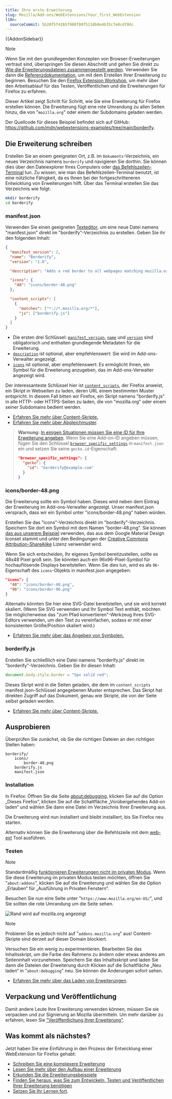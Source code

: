 ```yaml
---
title: Ihre erste Erweiterung
slug: Mozilla/Add-ons/WebExtensions/Your_first_WebExtension
l10n:
  sourceCommit: 5b20f5f4265f988f80f513db0e4b35c7e0cd70dc
---
```


{{AddonSidebar}}

> [!NOTE]
> Wenn Sie mit den grundlegenden Konzepten von Browser-Erweiterungen vertraut sind, überspringen Sie diesen Abschnitt und gehen Sie direkt zu [Wie die Erweiterungsdateien zusammengestellt werden](/de/docs/Mozilla/Add-ons/WebExtensions/Anatomy_of_a_WebExtension). Verwenden Sie dann die [Referenzdokumentation](/de/docs/Mozilla/Add-ons/WebExtensions#reference), um mit dem Erstellen Ihrer Erweiterung zu beginnen. Besuchen Sie den [Firefox Extension Workshop](https://extensionworkshop.com/?utm_source=developer.mozilla.org&utm_medium=documentation&utm_campaign=your-first-extension), um mehr über den Arbeitsablauf für das Testen, Veröffentlichen und die Erweiterungen für Firefox zu erfahren.

Dieser Artikel zeigt Schritt für Schritt, wie Sie eine Erweiterung für Firefox erstellen können. Die Erweiterung fügt eine rote Umrandung zu allen Seiten hinzu, die von "`mozilla.org`" oder einem der Subdomains geladen werden.

Der Quellcode für dieses Beispiel befindet sich auf GitHub: <https://github.com/mdn/webextensions-examples/tree/main/borderify>.

## Die Erweiterung schreiben

Erstellen Sie an einem geeigneten Ort, z.B. im `Dokuments`-Verzeichnis, ein neues Verzeichnis namens `borderify` und navigieren Sie dorthin. Sie können dies über den Dateiexplorer Ihres Computers oder [das Befehlszeilen-Terminal](/de/docs/Learn_web_development/Getting_started/Environment_setup/Command_line) tun. Zu wissen, wie man das Befehlszeilen-Terminal benutzt, ist eine nützliche Fähigkeit, da es Ihnen bei der fortgeschritteneren Entwicklung von Erweiterungen hilft. Über das Terminal erstellen Sie das Verzeichnis wie folgt:

```bash
mkdir borderify
cd borderify
```

### manifest.json

Verwenden Sie einen geeigneten [Texteditor](/de/docs/Learn_web_development/Howto/Tools_and_setup/Available_text_editors), um eine neue Datei namens "manifest.json" direkt im "borderify"-Verzeichnis zu erstellen. Geben Sie ihr den folgenden Inhalt:

```json
{
  "manifest_version": 2,
  "name": "Borderify",
  "version": "1.0",

  "description": "Adds a red border to all webpages matching mozilla.org.",

  "icons": {
    "48": "icons/border-48.png"
  },

  "content_scripts": [
    {
      "matches": ["*://*.mozilla.org/*"],
      "js": ["borderify.js"]
    }
  ]
}
```

- Die ersten drei Schlüssel: [`manifest_version`](/de/docs/Mozilla/Add-ons/WebExtensions/manifest.json/manifest_version), [`name`](/de/docs/Mozilla/Add-ons/WebExtensions/manifest.json/name) und [`version`](/de/docs/Mozilla/Add-ons/WebExtensions/manifest.json/version) sind obligatorisch und enthalten grundlegende Metadaten für die Erweiterung.
- [`description`](/de/docs/Mozilla/Add-ons/WebExtensions/manifest.json/description) ist optional, aber empfehlenswert: Sie wird im Add-ons-Verwalter angezeigt.
- [`icons`](/de/docs/Mozilla/Add-ons/WebExtensions/manifest.json/icons) ist optional, aber empfehlenswert: Es ermöglicht Ihnen, ein Symbol für die Erweiterung anzugeben, das im Add-ons-Verwalter angezeigt wird.

Der interessanteste Schlüssel hier ist [`content_scripts`](/de/docs/Mozilla/Add-ons/WebExtensions/manifest.json/content_scripts), der Firefox anweist, ein Skript in Webseiten zu laden, deren URL einem bestimmten Muster entspricht. In diesem Fall bitten wir Firefox, ein Skript namens "borderify.js" in alle HTTP- oder HTTPS-Seiten zu laden, die von "mozilla.org" oder einem seiner Subdomains bedient werden.

- [Erfahren Sie mehr über Content-Skripte.](/de/docs/Mozilla/Add-ons/WebExtensions/Content_scripts)
- [Erfahren Sie mehr über Abgleichmuster](/de/docs/Mozilla/Add-ons/WebExtensions/Match_patterns).

> **Warnung:** [In einigen Situationen müssen Sie eine ID für Ihre Erweiterung angeben](https://extensionworkshop.com/documentation/develop/extensions-and-the-add-on-id/#when_do_you_need_an_add-on_id). Wenn Sie eine Add-on-ID angeben müssen, fügen Sie den Schlüssel [`browser_specific_settings`](/de/docs/Mozilla/Add-ons/WebExtensions/manifest.json/browser_specific_settings) in `manifest.json` ein und setzen Sie seine `gecko.id`-Eigenschaft:
>
> ```json
> "browser_specific_settings": {
>   "gecko": {
>     "id": "borderify@example.com"
>   }
> }
> ```

### icons/border-48.png

Die Erweiterung sollte ein Symbol haben. Dieses wird neben dem Eintrag der Erweiterung im Add-ons-Verwalter angezeigt. Unser manifest.json versprach, dass wir ein Symbol unter "icons/border-48.png" haben würden.

Erstellen Sie das "icons"-Verzeichnis direkt im "borderify"-Verzeichnis. Speichern Sie dort ein Symbol mit dem Namen "border-48.png". Sie können [das aus unserem Beispiel](https://raw.githubusercontent.com/mdn/webextensions-examples/main/borderify/icons/border-48.png) verwenden, das aus dem Google Material Design Iconset stammt und unter den Bedingungen der [Creative Commons Attribution-ShareAlike](https://creativecommons.org/licenses/by-sa/3.0/) Lizenz verwendet wird.

Wenn Sie sich entscheiden, Ihr eigenes Symbol bereitzustellen, sollte es 48x48 Pixel groß sein. Sie könnten auch ein 96x96-Pixel-Symbol für hochauflösende Displays bereitstellen. Wenn Sie dies tun, wird es als `96`-Eigenschaft des `icons`-Objekts in manifest.json angegeben:

```json
"icons": {
  "48": "icons/border-48.png",
  "96": "icons/border-96.png"
}
```

Alternativ könnten Sie hier eine SVG-Datei bereitstellen, und sie wird korrekt skaliert. (Wenn Sie SVG verwenden und Ihr Symbol Text enthält, möchten Sie möglicherweise das "zum Pfad konvertieren"-Werkzeug Ihres SVG-Editors verwenden, um den Text zu vereinfachen, sodass er mit einer konsistenten Größe/Position skaliert wird.)

- [Erfahren Sie mehr über das Angeben von Symbolen.](/de/docs/Mozilla/Add-ons/WebExtensions/manifest.json/icons)

### borderify.js

Erstellen Sie schließlich eine Datei namens "borderify.js" direkt im "borderify"-Verzeichnis. Geben Sie ihr diesen Inhalt:

```js
document.body.style.border = "5px solid red";
```

Dieses Skript wird in die Seiten geladen, die dem im `content_scripts` manifest.json-Schlüssel angegebenen Muster entsprechen. Das Skript hat direkten Zugriff auf das Dokument, genau wie Skripte, die von der Seite selbst geladen werden.

- [Erfahren Sie mehr über Content-Skripte.](/de/docs/Mozilla/Add-ons/WebExtensions/Content_scripts)

## Ausprobieren

Überprüfen Sie zunächst, ob Sie die richtigen Dateien an den richtigen Stellen haben:

```plain
borderify/
    icons/
        border-48.png
    borderify.js
    manifest.json
```

### Installation

In Firefox: Öffnen Sie die Seite [about:debugging](https://firefox-source-docs.mozilla.org/devtools-user/about_colon_debugging/index.html), klicken Sie auf die Option „Dieses Firefox“, klicken Sie auf die Schaltfläche „Vorübergehendes Add-on laden“ und wählen Sie dann eine Datei im Verzeichnis Ihrer Erweiterung aus.

Die Erweiterung wird nun installiert und bleibt installiert, bis Sie Firefox neu starten.

Alternativ können Sie die Erweiterung über die Befehlszeile mit dem [web-ext](https://extensionworkshop.com/documentation/develop/getting-started-with-web-ext/) Tool ausführen.

### Testen

> [!NOTE]
> Standardmäßig [funktionieren Erweiterungen nicht im privaten Modus](https://support.mozilla.org/de/kb/erweiterungen-im-privaten-modus). Wenn Sie diese Erweiterung im privaten Modus testen möchten, öffnen Sie "`about:addons`", klicken Sie auf die Erweiterung und wählen Sie die Option „Erlauben“ für „Ausführung in Privaten Fenstern“.

Besuchen Sie nun eine Seite unter "`https://www.mozilla.org/en-US/`", und Sie sollten die rote Umrandung um die Seite sehen.

![Rand wird auf mozilla.org angezeigt](border_on_mozilla_org.png)

> [!NOTE]
> Probieren Sie es jedoch nicht auf "`addons.mozilla.org`" aus! Content-Skripte sind derzeit auf dieser Domain blockiert.

Versuchen Sie ein wenig zu experimentieren. Bearbeiten Sie das Inhaltsskript, um die Farbe des Rahmens zu ändern oder etwas anderes am Seiteninhalt vorzunehmen. Speichern Sie das Inhaltsskript und laden Sie dann die Dateien der Erweiterung durch Klicken auf die Schaltfläche „Neu laden“ in "`about:debugging`" neu. Sie können die Änderungen sofort sehen.

- [Erfahren Sie mehr über das Laden von Erweiterungen](https://extensionworkshop.com/documentation/develop/temporary-installation-in-firefox/).

## Verpackung und Veröffentlichung

Damit andere Leute Ihre Erweiterung verwenden können, müssen Sie sie verpacken und zur Signierung an Mozilla übermitteln. Um mehr darüber zu erfahren, lesen Sie ["Veröffentlichung Ihrer Erweiterung"](https://extensionworkshop.com/documentation/publish/package-your-extension/).

## Was kommt als nächstes?

Jetzt haben Sie eine Einführung in den Prozess der Entwicklung einer WebExtension für Firefox gehabt:

- [Schreiben Sie eine komplexere Erweiterung](/de/docs/Mozilla/Add-ons/WebExtensions/Your_second_WebExtension)
- [Lesen Sie mehr über den Aufbau einer Erweiterung](/de/docs/Mozilla/Add-ons/WebExtensions/Anatomy_of_a_WebExtension)
- [Erkunden Sie die Erweiterungsbeispiele](/de/docs/Mozilla/Add-ons/WebExtensions/Examples)
- [Finden Sie heraus, was Sie zum Entwickeln, Testen und Veröffentlichen Ihrer Erweiterung benötigen](/de/docs/Mozilla/Add-ons/WebExtensions/What_next)
- [Setzen Sie Ihr Lernen fort](/de/docs/Mozilla/Add-ons/WebExtensions/What_next#continue_your_learning_experience).
